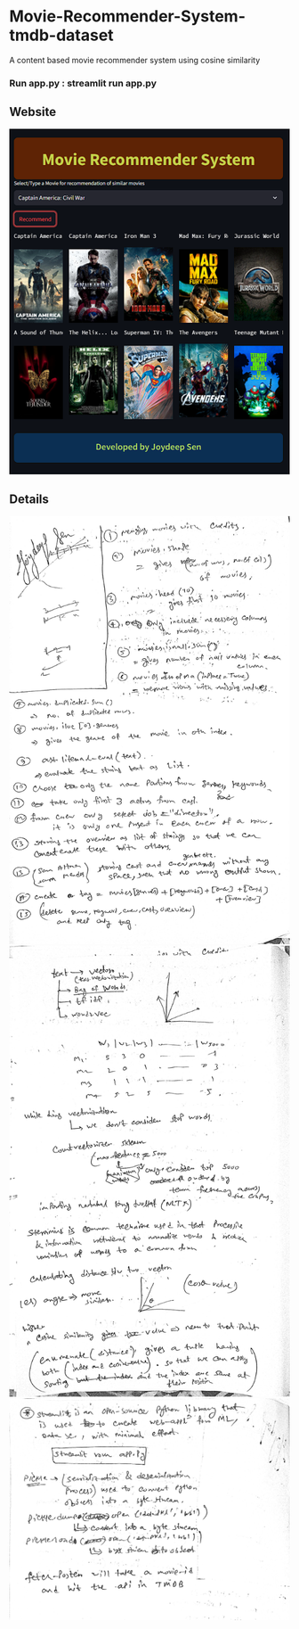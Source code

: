 # Movie-Recommender-System-tmdb-dataset
A content based movie recommender system using cosine similarity
### Run app.py : streamlit run app.py
## Website 
![Screenshot ()](./website.png)
## Details
![Screenshot ()](./1.jpeg)
![Screenshot ()](./2.jpeg)
![Screenshot ()](./3.jpeg)

